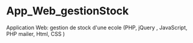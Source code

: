 # App_Web_gestionStock
Application Web: gestion de stock d'une ecole (PHP, jQuery , JavaScript, PHP mailer, Html, CSS )
